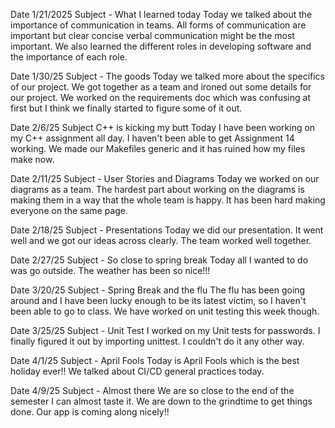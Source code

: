 Date 1/21/2025  Subject - What I learned today
Today we talked about the importance of communication in teams. All forms of communication are important but clear concise verbal communication might be the most important. We also learned the different roles in developing software and the importance of each role.

Date 1/30/25  Subject - The goods
Today we talked more about the specifics of our project. We got together as a team and ironed out some details for our project. We worked on the requirements doc which was confusing at first but I think we finally started to figure some of it out.

Date 2/6/25 Subject C++ is kicking my butt
Today I have been working on my C++ assignment all day. I haven't been able to get Assignment 14 working. We made our Makefiles generic and it has ruined how my files make now.

Date 2/11/25  Subject - User Stories and Diagrams
Today we worked on our diagrams as a team. The hardest part about working on the diagrams is making them in a way that the whole team is happy. It has been hard making everyone on the same page.

Date 2/18/25 Subject - Presentations
Today we did our presentation. It went well and we got our ideas across clearly. The team worked well together.

Date 2/27/25  Subject - So close to spring break
Today all I wanted to do was go outside. The weather has been so nice!!!

Date 3/20/25	Subject - Spring Break and the flu
The flu has been going around and I have been lucky enough to be its latest victim, so I haven't been able to go to class. We have worked on unit testing this week though.

Date 3/25/25	Subject - Unit Test
I worked on my Unit tests for passwords. I finally figured it out by importing unittest. I couldn't do it any other way.

Date 4/1/25	Subject - April Fools
Today is April Fools which is the best holiday ever!! We talked about CI/CD general practices today.

Date 4/9/25	Subject - Almost there
We are so close to the end of the semester I can almost taste it. We are down to the grindtime to get things done. Our app is coming along nicely!!
